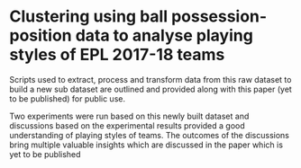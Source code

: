 # Clustering using ball possession-position data to analyse playing styles of EPL 2017-18 teams
 
Scripts used to extract, process and transform data from this raw dataset to build a new sub dataset are outlined and provided along with this paper (yet to be published) for public use. 

Two experiments were run based on this newly built dataset and discussions based on the experimental results provided a good understanding of playing styles of teams. The outcomes of the discussions bring multiple valuable insights which are discussed in the paper which is yet to be published 
